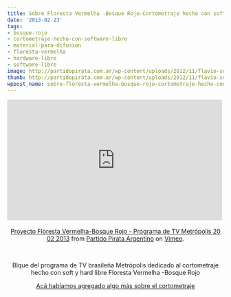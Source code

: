 ```yaml
---
title: Sobre Floresta Vermelha -Bosque Rojo-Cortometraje hecho con soft y hard libre
date: '2013-02-23'
tags:
- bosque-rojo
- cortometraje-hecho-con-software-libre
- material-para-difusion
- floresta-vermelha
- hardware-libre
- software-libre
image: http://partidopirata.com.ar/wp-content/uploads/2012/11/flavio-soares-floresta-vermelha_Epitacio-pessoa1.jpg
thumb: http://partidopirata.com.ar/wp-content/uploads/2012/11/flavio-soares-floresta-vermelha_Epitacio-pessoa1-150x150.jpg
wppost_name: sobre-floresta-vermelha-bosque-rojo-cortometraje-hecho-con-soft-y-hard-libre
---
```


<center>
<iframe src="http://player.vimeo.com/video/60300481" height="281" width="500" allowfullscreen="" frameborder="0"></iframe>&nbsp;

<a href="http://vimeo.com/60300481">Proyecto Floresta Vermelha-Bosque Rojo - Programa de TV Metrópolis 20 02 2013</a> from <a href="http://vimeo.com/user3611990">Partido Pirata Argentino</a> on <a href="http://vimeo.com">Vimeo</a>.

&nbsp;

Blque del programa de TV brasileña Metrópolis dedicado al cortometraje hecho con soft y hard libre Floresta Vermelha -Bosque Rojo

<a href="http://partidopirata.com.ar/7457/un-proyecto-libre-para-el-cine-una-camara-para-hacer-cine-de-codigo-abierto">Acá habíamos agregado algo más sobre el cortometraje</a>

</center>
